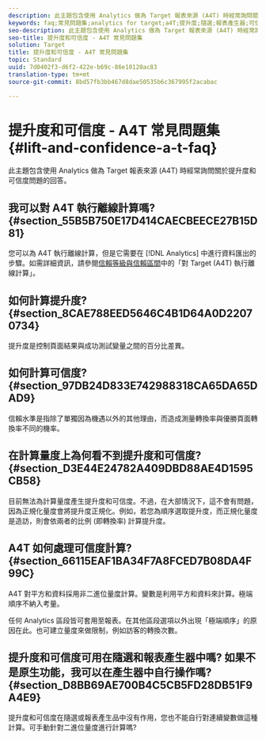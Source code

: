 ```yaml
---
description: 此主題包含使用 Analytics 做為 Target 報表來源 (A4T) 時經常詢問關於提升度和可信度問題的回答。
keywords: faq;常見問題集;analytics for target;a4T;提升度;隨選;報表產生器;可信度
seo-description: 此主題包含使用 Analytics 做為 Target 報表來源 (A4T) 時經常詢問關於提升度和可信度問題的回答。
seo-title: 提升度和可信度 - A4T 常見問題集
solution: Target
title: 提升度和可信度 - A4T 常見問題集
topic: Standard
uuid: 7d0402f3-d6f2-422e-b69c-86e10120ac83
translation-type: tm+mt
source-git-commit: 8bd57fb3bb467d8dae50535b6c367995f2acabac

---
```



# 提升度和可信度 - A4T 常見問題集{#lift-and-confidence-a-t-faq}

此主題包含使用 Analytics 做為 Target 報表來源 (A4T) 時經常詢問關於提升度和可信度問題的回答。

## 我可以對 A4T 執行離線計算嗎? {#section_55B5B750E17D414CAECBEECE27B15D81}

您可以為 A4T 執行離線計算，但是它需要在 [!DNL Analytics] 中進行資料匯出的步驟。如需詳細資訊，請參閱[信賴等級與信賴區間](../../../c-reports/conversion-rate.md#concept_0D0002A1EBDF420E9C50E2A46F36629B)中的「對 Target (A4T) 執行離線計算」。

## 如何計算提升度? {#section_8CAE788EED5646C4B1D64A0D22070734}

提升度是控制頁面結果與成功測試變量之間的百分比差異。

## 如何計算可信度?   {#section_97DB24D833E742988318CA65DA65DAD9}

信賴水準是指除了單獨因為機遇以外的其他理由，而造成測量轉換率與優勝頁面轉換率不同的機率。

## 在計算量度上為何看不到提升度和可信度?   {#section_D3E44E24782A409DBD88AE4D1595CB58}

目前無法為計算量度產生提升度和可信度。不過，在大部情況下，這不會有問題，因為正規化量度會將提升度正規化。例如，若您為順序選取提升度，而正規化量度是造訪，則會依兩者的比例 (即轉換率) 計算提升度。

## A4T 如何處理可信度計算?   {#section_66115EAF1BA34F7A8FCED7B08DA4F99C}

A4T 對平方和資料採用非二進位量度計算。變數是利用平方和資料來計算。極端順序不納入考量。

任何 Analytics 區段皆可套用至報表。在其他區段選項以外出現「極端順序」的原因在此。也可建立量度來做限制，例如訪客的轉換次數。

## 提升度和可信度可用在隨選和報表產生器中嗎? 如果不是原生功能，我可以在產生器中自行操作嗎? {#section_D8BB69AE700B4C5CB5FD28DB51F9A4E9}

提升度和可信度在隨選或報表產生品中沒有作用，您也不能自行對連續變數做這種計算。可手動針對二進位量度進行計算嗎?
